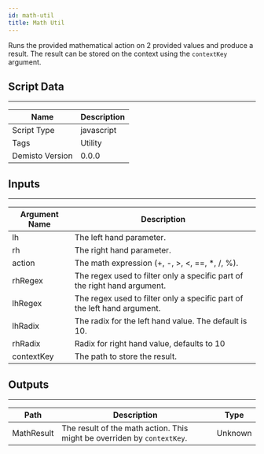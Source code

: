 ```yaml
---
id: math-util
title: Math Util
---
```


Runs the provided mathematical action on 2 provided values and produce a result.
The result can be stored on the context using the `contextKey` argument.

## Script Data
---

| **Name** | **Description** |
| --- | --- |
| Script Type | javascript |
| Tags | Utility |
| Demisto Version | 0.0.0 |

## Inputs
---

| **Argument Name** | **Description** |
| --- | --- |
| lh | The left hand parameter. |
| rh | The right hand parameter. |
| action | The math expression (+, -, >, <, ==, *, /, %). |
| rhRegex | The regex used to filter only a specific part of the right hand argument. |
| lhRegex | The regex used to filter only a specific part of the left hand argument. |
| lhRadix | The radix for the left hand value. The default is 10. |
| rhRadix | Radix for right hand value, defaults to 10 |
| contextKey | The path to store the result. |

## Outputs
---

| **Path** | **Description** | **Type** |
| --- | --- | --- |
| MathResult | The result of the math action. This might be overriden by `contextKey`. | Unknown |
